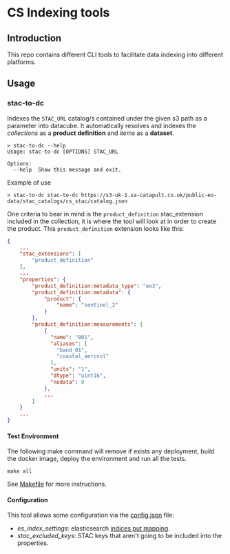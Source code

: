 # CS Indexing tools

## Introduction

This repo contains different CLI tools to facilitate data indexing into different platforms.

## Usage
### stac-to-dc

Indexes the `STAC_URL` catalog/s contained under the given s3 path as a parameter into datacube. It automatically 
resolves and indexes the *collections* as a **product definition** and *items* as a **dataset**.


```
> stac-to-dc --help
Usage: stac-to-dc [OPTIONS] STAC_URL

Options:
  --help  Show this message and exit.
```

Example of use
```
> stac-to-dc stac-to-dc https://s3-uk-1.sa-catapult.co.uk/public-eo-data/stac_catalogs/cs_stac/catalog.json
```

One criteria to bear in mind is the `product_definition` stac_extension included in the collection, it
is where the tool will look at in order to create the product. This `product_definition` extension looks like this:

```json
{
    ...
    "stac_extensions": [
        "product_definition"
    ],
    ...
    "properties": {
        "product_definition:metadata_type": "eo3",
        "product_definition:metadata": {
            "product": {
                "name": "sentinel_2"
            }
        },
        "product_definition:measurements": [
            {
              "name": "B01",
              "aliases": [
                "band_01",
                "coastal_aerosol"
              ],
              "units": "1",
              "dtype": "uint16",
              "nodata": 0
            },
            ...
        ]
    }
    ...
}
```

#### Test Environment

The following make command will remove if exists any deployment, build the docker image, deploy the environment and run
all the tests.
```
make all
```

See [Makefile](./Makefile) for more instructions.

#### Configuration

This tool allows some configuration via the [config.json](./src/stac_to_es/config.json) file:
- _es_index_settings_: elasticsearch [indices put mapping](https://www.elastic.co/guide/en/elasticsearch/reference/master/indices-put-mapping.html).
- _stac_excluded_keys_: STAC keys that aren't going to be included into the properties.
